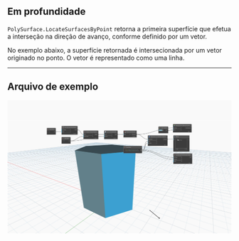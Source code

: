 ## Em profundidade
`PolySurface.LocateSurfacesByPoint` retorna a primeira superfície que efetua a interseção na direção de avanço, conforme definido por um vetor.

No exemplo abaixo, a superfície retornada é intersecionada por um vetor originado no ponto. O vetor é representado como uma linha.

___
## Arquivo de exemplo

![PolySurface.LocateSurfacesByPoint](./Autodesk.DesignScript.Geometry.PolySurface.LocateSurfacesByPoint_img.jpg)
